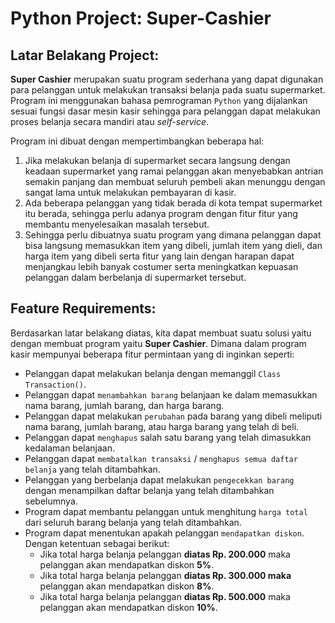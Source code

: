 # Python Project: Super-Cashier

## Latar Belakang Project:

__Super Cashier__ merupakan suatu program sederhana yang dapat digunakan para pelanggan untuk melakukan transaksi belanja pada suatu supermarket. Program ini menggunakan bahasa pemrograman `Python` yang dijalankan sesuai fungsi dasar mesin kasir sehingga para pelanggan dapat melakukan proses belanja secara mandiri atau _self-service_.

Program ini dibuat dengan mempertimbangkan beberapa hal:
1. Jika melakukan belanja di supermarket secara langsung dengan keadaan supermarket yang ramai pelanggan akan menyebabkan antrian semakin panjang dan membuat seluruh pembeli akan menunggu dengan sangat lama untuk melakukan pembayaran di kasir.
2. Ada beberapa pelanggan yang tidak berada di kota tempat supermarket itu berada, sehingga perlu adanya program dengan fitur fitur yang membantu menyelesaikan masalah tersebut.
3. Sehingga perlu dibuatnya suatu program yang dimana pelanggan dapat bisa langsung memasukkan item yang dibeli, jumlah item yang dieli, dan harga item yang dibeli serta fitur yang lain dengan harapan dapat menjangkau lebih banyak costumer serta meningkatkan kepuasan pelanggan dalam berbelanja di supermarket tersebut.

## Feature Requirements:
Berdasarkan latar belakang diatas, kita dapat membuat suatu solusi yaitu dengan membuat program yaitu __Super Cashier__. Dimana dalam program kasir mempunyai beberapa fitur permintaan yang di inginkan seperti:
- Pelanggan dapat melakukan belanja dengan memanggil `Class Transaction()`.
- Pelanggan dapat `menambahkan barang` belanjaan ke dalam memasukkan nama barang, jumlah barang, dan harga barang.
- Pelanggan dapat melakukan `perubahan` pada barang yang dibeli meliputi nama barang, jumlah barang, atau harga barang yang telah di beli.
- Pelanggan dapat `menghapus` salah satu barang yang telah dimasukkan kedalaman belanjaan.
- Pelanggan dapat  `membatalkan transaksi` / `menghapus semua daftar belanja` yang telah ditambahkan.
- Pelanggan yang berbelanja dapat melakukan `pengecekkan barang` dengan menampilkan daftar belanja yang telah ditambahkan sebelumnya.
- Program dapat membantu pelanggan untuk menghitung `harga total` dari seluruh barang belanja yang telah ditambahkan.
- Program dapat menentukan apakah pelanggan `mendapatkan diskon`. Dengan ketentuan sebagai berikut:
    - Jika total harga belanja pelanggan __diatas Rp. 200.000__ maka pelanggan akan mendapatkan diskon __5%__.
    - Jika total harga belanja pelanggan __diatas Rp. 300.000 maka__ pelanggan akan mendapatkan diskon __8%__.
    - Jika total harga belanja pelanggan __diatas Rp. 500.000__ maka pelanggan akan mendapatkan diskon __10%__.
